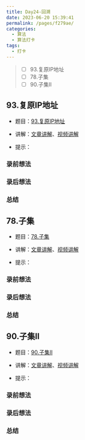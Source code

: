 ```yaml
---
title: Day24-回溯
date: 2023-06-20 15:39:41
permalink: /pages/f279ae/
categories:
  - 算法
  - 算法打卡
tags:
  - 打卡
---
```


>  - [ ] 93.复原IP地址
>  - [ ] 78.子集 
>  - [ ] 90.子集II

<!-- more -->

## 93.复原IP地址

+ 题目：[93.复原IP地址]()

+ 讲解：[文章讲解]()、[视频讲解]()

+ 提示：



### 录前想法

### 录后想法

### 总结



## 78.子集 

+ 题目：[78.子集]()

+ 讲解：[文章讲解]()、[视频讲解]()

+ 提示：



### 录前想法

### 录后想法

### 总结



## 90.子集II

+ 题目：[90.子集II]()

+ 讲解：[文章讲解]()、[视频讲解]()

+ 提示：



### 录前想法

### 录后想法

### 总结

